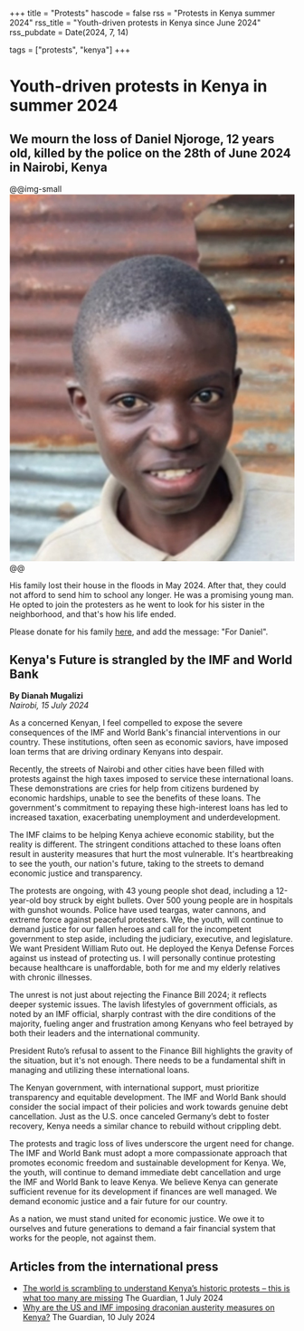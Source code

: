 +++
title = "Protests"
hascode = false
rss = "Protests in Kenya summer 2024"
rss_title = "Youth-driven protests in Kenya since June 2024"
rss_pubdate = Date(2024, 7, 14)

tags = ["protests", "kenya"]
+++

# Youth-driven protests in Kenya in summer 2024

## We mourn the loss of Daniel Njoroge, 12 years old, killed by the police on the 28th of June 2024 in Nairobi, Kenya

@@img-small ![alt](/assets/daniel.jpeg) @@

His family lost their house in the floods in May 2024. After that, they could
not afford to send him to school any longer. He was a promising young
man. He opted to join the protesters as he went to look for his sister in
the neighborhood, and that's how his life ended.

Please donate for his family [here](https://bunq.me/climatesolidarity), and add the message: "For Daniel".

## Kenya's Future is strangled by the IMF and World Bank

**By Dianah Mugalizi**\
*Nairobi, 15 July 2024*

As a concerned Kenyan, I feel compelled to expose the severe consequences of the IMF and World Bank's financial interventions in our country. These institutions, often seen as economic saviors, have imposed loan terms that are driving ordinary Kenyans into despair.

Recently, the streets of Nairobi and other cities have been filled with protests against the high taxes imposed to service these international loans. These demonstrations are cries for help from citizens burdened by economic hardships, unable to see the benefits of these loans. The government's commitment to repaying these high-interest loans has led to increased taxation, exacerbating unemployment and underdevelopment.

The IMF claims to be helping Kenya achieve economic stability, but the reality is different. The stringent conditions attached to these loans often result in austerity measures that hurt the most vulnerable. It's heartbreaking to see the youth, our nation's future, taking to the streets to demand economic justice and transparency.

The protests are ongoing, with 43 young people shot dead, including a 12-year-old boy struck by eight bullets. Over 500 young people are in hospitals with gunshot wounds. Police have used teargas, water cannons, and extreme force against peaceful protesters. We, the youth, will continue to demand justice for our fallen heroes and call for the incompetent government to step aside, including the judiciary, executive, and legislature. We want President William Ruto out. He deployed the Kenya Defense Forces against us instead of protecting us. I will personally continue protesting because healthcare is unaffordable, both for me and my elderly relatives with chronic illnesses.

The unrest is not just about rejecting the Finance Bill 2024; it reflects deeper systemic issues. The lavish lifestyles of government officials, as noted by an IMF official, sharply contrast with the dire conditions of the majority, fueling anger and frustration among Kenyans who feel betrayed by both their leaders and the international community.

President Ruto’s refusal to assent to the Finance Bill highlights the gravity of the situation, but it's not enough. There needs to be a fundamental shift in managing and utilizing these international loans.

The Kenyan government, with international support, must prioritize transparency and equitable development. The IMF and World Bank should consider the social impact of their policies and work towards genuine debt cancellation. Just as the U.S. once canceled Germany’s debt to foster recovery, Kenya needs a similar chance to rebuild without crippling debt.

The protests and tragic loss of lives underscore the urgent need for change. The IMF and World Bank must adopt a more compassionate approach that promotes economic freedom and sustainable development for Kenya. We, the youth, will continue to demand immediate debt cancellation and urge the IMF and World Bank to leave Kenya. We believe Kenya can generate sufficient revenue for its development if finances are well managed. We demand economic justice and a fair future for our country.

As a nation, we must stand united for economic justice. We owe it to ourselves and future generations to demand a fair financial system that works for the people, not against them.

## Articles from the international press
- [The world is scrambling to understand Kenya’s historic protests – this is what too many are missing](https://www.theguardian.com/commentisfree/article/2024/jul/01/kenya-protests-finance-bill-government-debt) The Guardian, 1 July 2024
- [Why are the US and IMF imposing draconian austerity measures on Kenya?](https://www.theguardian.com/commentisfree/article/2024/jul/10/kenya-finance-bill-protests) The Guardian, 10 July 2024